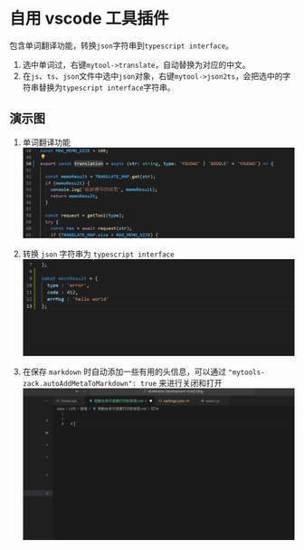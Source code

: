 # 自用 vscode 工具插件

包含单词翻译功能，转换`json`字符串到`typescript interface`。

1. 选中单词过，右键`mytool->translate`，自动替换为对应的中文。
2. 在`js`、`ts`、`json`文件中选中`json`对象，右键`mytool->json2ts`，会把选中的字符串替换为`typescript interface`字符串。

## 演示图

1. 单词翻译功能
![translate](./image/translate.gif)

2. 转换 `json` 字符串为 `typescript interface`
![json2ts](./image/json2ts.gif)

3. 在保存 `markdown` 时自动添加一些有用的头信息，可以通过 `"mytools-zack.autoAddMetaToMarkdown": true` 来进行关闭和打开
![autoAddMetaToMarkdown](./image/autoAddMetaToMarkdown.gif)